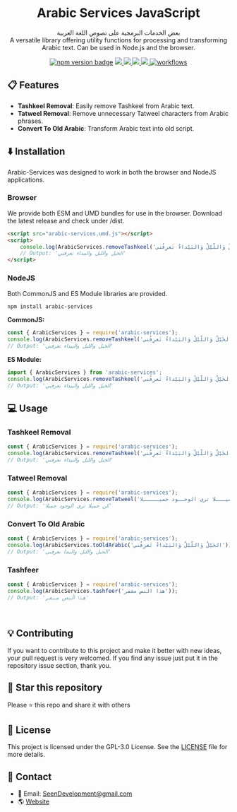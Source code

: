 <h1 align=center>Arabic Services JavaScript</h1>

<p align=center>
بعض الخدمات البرمجية على نصوص اللغة العربية
<br>
A versatile library offering utility functions for processing and transforming Arabic text.
Can be used in Node.js and the browser.

</p>

<div align="center">
<a href="https://www.npmjs.com/package/arabic-services"><img src="https://img.shields.io/npm/v/arabic-services.svg" alt="npm version badge"></a>
<a href="https://github.com/Seen-Arabic/Arabic-Services-JavaScript/issues">
<img src="https://img.shields.io/github/issues/Seen-Arabic/Arabic-Services-JavaScript"/>
</a>
<a href="https://github.com/Seen-Arabic/Arabic-Services-JavaScript/network/members">
<img src="https://img.shields.io/github/forks/Seen-Arabic/Arabic-Services-JavaScript"/>
</a>
<a href="https://github.com/Seen-Arabic/Arabic-Services-JavaScript/stargazers">
<img src="https://img.shields.io/github/stars/Seen-Arabic/Arabic-Services-JavaScript"/>
</a>
<a href="https://github.com/Seen-Arabic/Arabic-Services-JavaScript/blob/master/LICENSE">
<img src="https://img.shields.io/github/license/Seen-Arabic/Arabic-Services-JavaScript"/>
</a>
<a href="https://github.com/Seen-Arabic/Arabic-Services-JavaScript/actions/workflows/test.yml">
<img src="https://github.com/Seen-Arabic/Arabic-Services-JavaScript/actions/workflows/test.yml/badge.svg" alt="workflows">
</a>
</div>

## 📋 Features

-   **Tashkeel Removal**: Easily remove Tashkeel from Arabic text.
-   **Tatweel Removal**: Remove unnecessary Tatweel characters from Arabic phrases.
-   **Convert To Old Arabic**: Transform Arabic text into old script.

## ⬇️ Installation

Arabic-Services was designed to work in both the browser and NodeJS applications.

### Browser

We provide both ESM and UMD bundles for use in the browser.
Download the latest release and check under /dist.

```html
<script src="arabic-services.umd.js"></script>
<script>
	console.log(ArabicServices.removeTashkeel('الخَيْلُ وَاللّيْلُ وَالبَيْداءُ تَعرِفُني'));
	// Output: 'الخيل والليل والبيداء تعرفني'
</script>
```

### NodeJS

Both CommonJS and ES Module libraries are provided.

```bash
npm install arabic-services
```

**CommonJS:**

```javascript
const { ArabicServices } = require('arabic-services');
console.log(ArabicServices.removeTashkeel('الخَيْلُ وَاللّيْلُ وَالبَيْداءُ تَعرِفُني'));
// Output: 'الخيل والليل والبيداء تعرفني'
```

**ES Module:**

```javascript
import { ArabicServices } from 'arabic-services';
console.log(ArabicServices.removeTashkeel('الخَيْلُ وَاللّيْلُ وَالبَيْداءُ تَعرِفُني'));
// Output: 'الخيل والليل والبيداء تعرفني'
```

## 💻 Usage

### Tashkeel Removal

```javascript
const { ArabicServices } = require('arabic-services');
console.log(ArabicServices.removeTashkeel('الخَيْلُ وَاللّيْلُ وَالبَيْداءُ تَعرِفُني'));
// Output: 'الخيل والليل والبيداء تعرفني'
```

### Tatweel Removal

```javascript
const { ArabicServices } = require('arabic-services');
console.log(ArabicServices.removeTatweel('كن جميـــلا ترى الوجــود جميـــــلا'));
// Output: 'كن جميلا ترى الوجود جميلا'
```

### Convert To Old Arabic

```javascript
const { ArabicServices } = require('arabic-services');
console.log(ArabicServices.toOldArabic('الخَيْلُ وَاللّيْلُ وَالبَيْداءُ تَعرِفُني'));
// Output: 'الحىل واللىل والٮىدا ٮعرڡٮى'
```

### Tashfeer

```javascript
const { ArabicServices } = require('arabic-services');
console.log(ArabicServices.tashfeer('هذا النص مشفر'));
// Output: 'هـۮו اڵـݔص مـݭفـݛ'
```

<br>

## 💡 Contributing

If you want to contribute to this project and make it better with new ideas, your pull request is very welcomed.
If you find any issue just put it in the repository issue section, thank you.

## 🌟 Star this repository

Please ⭐️ this repo and share it with others

## 📜 License

This project is licensed under the GPL-3.0 License. See the [LICENSE](./LICENSE) file for more details.

## 💬 Contact

-   📩 Email: [SeenDevelopment@gmail.com](mailto:SeenDevelopment@gmail.com)
-   🌎 [Website](https://seen-arabic.github.io/)
